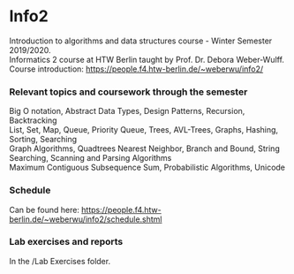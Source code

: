 # Info2
Introduction to algorithms and data structures course - Winter Semester 2019/2020. <br>
Informatics 2 course at HTW Berlin taught by Prof. Dr. Debora Weber-Wulff. <br>
Course introduction: https://people.f4.htw-berlin.de/~weberwu/info2/

### Relevant topics and coursework through the semester 
Big O notation,  Abstract Data Types, Design Patterns, Recursion, Backtracking <br> 
List, Set, Map, Queue, Priority Queue, Trees, AVL-Trees, Graphs, Hashing, Sorting, Searching <br>
Graph Algorithms, Quadtrees Nearest Neighbor, Branch and Bound, String Searching, Scanning and Parsing Algorithms <br>
Maximum Contiguous Subsequence Sum, Probabilistic Algorithms, Unicode
### Schedule
Can be found here: https://people.f4.htw-berlin.de/~weberwu/info2/schedule.shtml

### Lab exercises and reports
In the /Lab Exercises folder.
